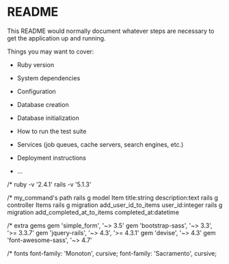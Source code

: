 # README

This README would normally document whatever steps are necessary to get the
application up and running.

Things you may want to cover:

* Ruby version

* System dependencies

* Configuration

* Database creation

* Database initialization

* How to run the test suite

* Services (job queues, cache servers, search engines, etc.)

* Deployment instructions

* ...

/* 
ruby -v '2.4.1'
rails -v '5.1.3'

/* my_command's path
rails g model Item title:string description:text
rails g controller Items
rails g migration add_user_id_to_items user_id:integer
rails g migration add_completed_at_to_items completed_at:datetime

/* extra gems
gem 'simple_form', '~> 3.5'
gem 'bootstrap-sass', '~> 3.3', '>= 3.3.7'
gem 'jquery-rails', '~> 4.3', '>= 4.3.1'
gem 'devise', '~> 4.3'
gem 'font-awesome-sass', '~> 4.7'

/* fonts
font-family: 'Monoton', cursive;
font-family: 'Sacramento', cursive;
